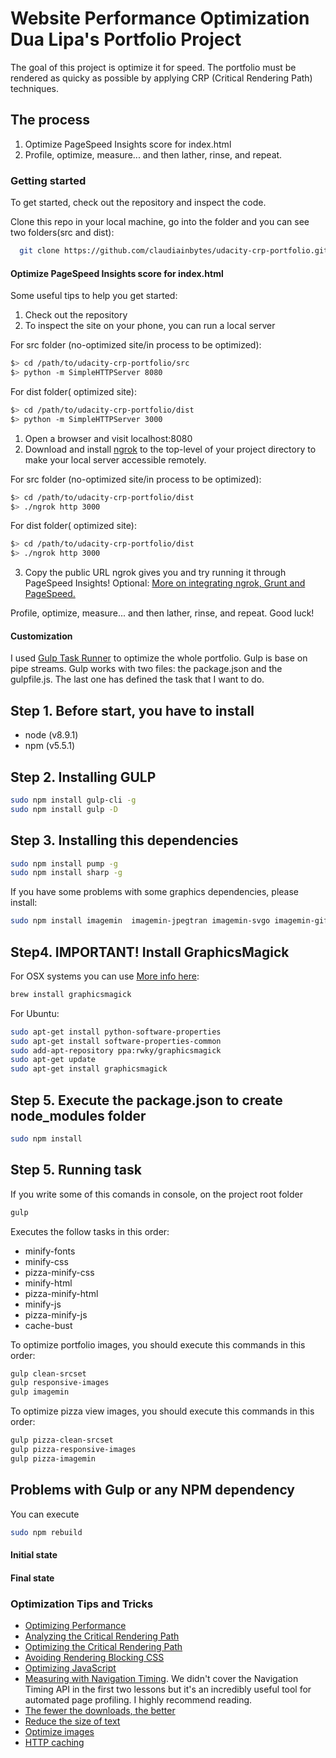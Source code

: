 Website Performance Optimization Dua Lipa's Portfolio Project
=============================================================

The goal of this project is optimize it for speed. The portfolio must be rendered as quicky as possible by applying CRP (Critical Rendering Path) techniques.

## The process

1. Optimize PageSpeed Insights score for index.html
2. Profile, optimize, measure... and then lather, rinse, and repeat.

### Getting started

To get started, check out the repository and inspect the code.

Clone this repo in your local machine, go into the folder and you can see two folders(src and dist):
```bash
  git clone https://github.com/claudiainbytes/udacity-crp-portfolio.git

```

#### Optimize PageSpeed Insights score for index.html

Some useful tips to help you get started:

1. Check out the repository
1. To inspect the site on your phone, you can run a local server

For src folder (no-optimized site/in process to be optimized):

  ```bash
  $> cd /path/to/udacity-crp-portfolio/src
  $> python -m SimpleHTTPServer 8080
  ```

For dist folder( optimized site):

  ```bash
  $> cd /path/to/udacity-crp-portfolio/dist
  $> python -m SimpleHTTPServer 3000
  ```

1. Open a browser and visit localhost:8080
2. Download and install [ngrok](https://ngrok.com/) to the top-level of your project directory to make your local server accessible remotely.

For src folder (no-optimized site/in process to be optimized):
  ```bash
  $> cd /path/to/udacity-crp-portfolio/dist
  $> ./ngrok http 3000
  ```

For dist folder( optimized site):

  ```bash
  $> cd /path/to/udacity-crp-portfolio/dist
  $> ./ngrok http 3000
  ```

3. Copy the public URL ngrok gives you and try running it through PageSpeed Insights! Optional: [More on integrating ngrok, Grunt and PageSpeed.](http://www.jamescryer.com/2014/06/12/grunt-pagespeed-and-ngrok-locally-testing/)

Profile, optimize, measure... and then lather, rinse, and repeat. Good luck!

#### Customization

I used [Gulp Task Runner](https://github.com/gulpjs/gulp) to optimize the whole portfolio. Gulp is base on pipe streams. Gulp works with two files: the package.json and the gulpfile.js. The last one
has defined the task that I want to do.

## Step 1. Before start, you have to install

- node (v8.9.1)
- npm  (v5.5.1)

## Step 2. Installing GULP

```bash
sudo npm install gulp-cli -g
sudo npm install gulp -D
```
## Step 3. Installing this dependencies

```bash
sudo npm install pump -g
sudo npm install sharp -g
```
If you have some problems with some graphics dependencies, please install:

```bash
sudo npm install imagemin  imagemin-jpegtran imagemin-svgo imagemin-gifsicle imagemin-optipng jpegtran-bin optipng-bin --save --unsafe-perm=true --allow-root
```

## Step4. IMPORTANT! Install GraphicsMagick

For OSX systems you can use [More info here](http://macappstore.org/graphicsmagick/):

```bash
brew install graphicsmagick
```

For Ubuntu:

```bash
sudo apt-get install python-software-properties
sudo apt-get install software-properties-common
sudo add-apt-repository ppa:rwky/graphicsmagick
sudo apt-get update
sudo apt-get install graphicsmagick
```

## Step 5. Execute the package.json to create node_modules folder

```bash
sudo npm install
```

## Step 5. Running task

If you write some of this comands in console, on the project root folder

```bash
gulp
```
Executes the follow tasks in this order:
- minify-fonts
- minify-css
- pizza-minify-css
- minify-html
- pizza-minify-html
- minify-js
- pizza-minify-js
- cache-bust

To optimize portfolio images, you should execute this commands in this order:

```bash
gulp clean-srcset
gulp responsive-images
gulp imagemin
```

To optimize pizza view images, you should execute this commands in this order:

```bash
gulp pizza-clean-srcset
gulp pizza-responsive-images
gulp pizza-imagemin
```

## Problems with Gulp or any NPM dependency

You can execute

```bash
sudo npm rebuild
```

#### Initial state

#### Final state



### Optimization Tips and Tricks
* [Optimizing Performance](https://developers.google.com/web/fundamentals/performance/ "web performance")
* [Analyzing the Critical Rendering Path](https://developers.google.com/web/fundamentals/performance/critical-rendering-path/analyzing-crp.html "analyzing crp")
* [Optimizing the Critical Rendering Path](https://developers.google.com/web/fundamentals/performance/critical-rendering-path/optimizing-critical-rendering-path.html "optimize the crp!")
* [Avoiding Rendering Blocking CSS](https://developers.google.com/web/fundamentals/performance/critical-rendering-path/render-blocking-css.html "render blocking css")
* [Optimizing JavaScript](https://developers.google.com/web/fundamentals/performance/critical-rendering-path/adding-interactivity-with-javascript.html "javascript")
* [Measuring with Navigation Timing](https://developers.google.com/web/fundamentals/performance/critical-rendering-path/measure-crp.html "nav timing api"). We didn't cover the Navigation Timing API in the first two lessons but it's an incredibly useful tool for automated page profiling. I highly recommend reading.
* <a href="https://developers.google.com/web/fundamentals/performance/optimizing-content-efficiency/eliminate-downloads.html">The fewer the downloads, the better</a>
* <a href="https://developers.google.com/web/fundamentals/performance/optimizing-content-efficiency/optimize-encoding-and-transfer.html">Reduce the size of text</a>
* <a href="https://developers.google.com/web/fundamentals/performance/optimizing-content-efficiency/image-optimization.html">Optimize images</a>
* <a href="https://developers.google.com/web/fundamentals/performance/optimizing-content-efficiency/http-caching.html">HTTP caching</a>
